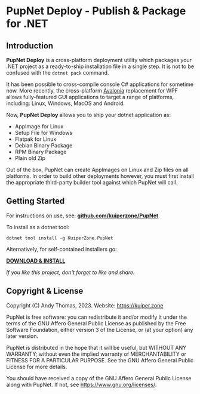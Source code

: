 # PupNet Deploy - Publish & Package for .NET #

## Introduction ##

**PupNet Deploy** is a cross-platform deployment utility which packages your .NET project as a ready-to-ship
installation file in a single step. It is not to be confused with the `dotnet pack` command.

It has been possible to cross-compile console C# applications for sometime now. More recently, the cross-platform
[Avalonia](https://github.com/AvaloniaUI/Avalonia) replacement for WPF allows fully-featured GUI applications to
target a range of platforms, including: Linux, Windows, MacOS and Android.

Now, **PupNet Deploy** allows you to ship your dotnet application as:

* AppImage for Linux
* Setup File for Windows
* Flatpak for Linux
* Debian Binary Package
* RPM Binary Package
* Plain old Zip

Out of the box, PupNet can create AppImages on Linux and Zip files on all platforms. In order to build other deployments
however, you must first install the appropriate third-party builder tool against which PupNet will call.

## Getting Started ##
For instructions on use, see: **[github.com/kuiperzone/PupNet](https://github.com/kuiperzone/PupNet)**

To install as a dotnet tool:

    dotnet tool install -g KuiperZone.PupNet

Alternatively, for self-contained installers go:

**[DOWNLOAD & INSTALL](https://github.com/kuiperzone/PupNet/releases/latest)**

*If you like this project, don't forget to like and share.*

## Copyright & License ##

Copyright (C) Andy Thomas, 2023. Website: https://kuiper.zone

PupNet is free software: you can redistribute it and/or modify it under
the terms of the GNU Affero General Public License as published by the Free Software
Foundation, either version 3 of the License, or (at your option) any later version.

PupNet is distributed in the hope that it will be useful, but WITHOUT
ANY WARRANTY; without even the implied warranty of MERCHANTABILITY or FITNESS
FOR A PARTICULAR PURPOSE. See the GNU Affero General Public License for more details.

You should have received a copy of the GNU Affero General Public License along
with PupNet. If not, see <https://www.gnu.org/licenses/>.
